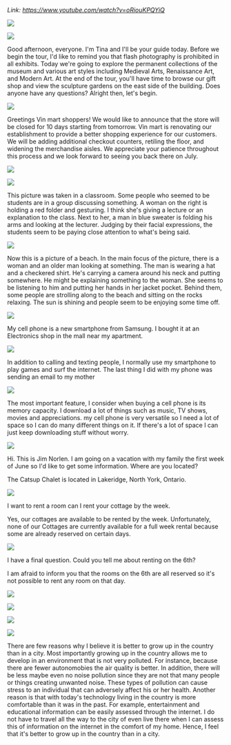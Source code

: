 _Link: https://www.youtube.com/watch?v=oRiouKPQYiQ_

![](./Images/mock-test-13-1.png)

![](./Images/mock-test-13-2.png)

Good afternoon, everyone. I'm Tina and I'll be your guide today. Before we begin the tour, I'd like to remind you that flash photography is prohibited in all exhibits. Today we're going to explore the permanent collections of the museum and various art styles including Medieval Arts, Renaissance Art, and Modern Art. At the end of the tour, you'll have time to browse our gift shop and view the sculpture gardens on the east side of the building. Does anyone have any questions? Alright then, let's begin.

![](./Images/mock-test-13-3.png)

Greetings Vin mart shoppers! We would like to announce that the store will be closed for 10 days starting from tomorrow. Vin mart is renovating our establishment to provide a better shopping experience for our customers. We will be adding additional checkout counters, retiling the floor, and widening the merchandise aisles. We appreciate your patience throughout this process and we look forward to seeing you back there on July.

![](./Images/mock-test-13-4.png)

![](./Images/mock-test-13-5.png)

This picture was taken in a classroom. Some people who seemed to be students are in a group discussing something. A woman on the right is holding a red folder and gesturing. I think she's giving a lecture or an explanation to the class. Next to her, a man in blue sweater is folding his arms and looking at the lecturer. Judging by their facial expressions, the students seem to be paying close attention to what's being said.

![](./Images/mock-test-13-6.png)

Now this is a picture of a beach. In the main focus of the picture, there is a woman and an older man looking at something. The man is wearing a hat and a checkered shirt. He's carrying a camera around his neck and putting somewhere. He might be explaining something to the woman. She seems to be listening to him and putting her hands in her jacket pocket. Behind them, some people are strolling along to the beach and sitting on the rocks relaxing. The sun is shining and people seem to be enjoying some time off.

![](./Images/mock-test-13-7.png)

My cell phone is a new smartphone from Samsung. I bought it at an Electronics shop in the mall near my apartment.

![](./Images/mock-test-13-8.png)

In addition to calling and texting people, I normally use my smartphone to play games and surf the internet. The last thing I did with my phone was sending an email to my mother 

![](./Images/mock-test-13-9.png)

The most important feature, I consider when buying a cell phone is its memory capacity. I download a lot of things such as music, TV shows, movies and appreciations. my cell phone is very versatile so I need a lot of space so I can do many different things on it. If there's a lot of space I can just keep downloading stuff without worry.

![](./Images/mock-test-13-10.png)

Hi. This is Jim Norlen. I am going on a vacation with my family the first week of June so I'd like to get some information. Where are you located?

The Catsup Chalet is located in Lakeridge, North York, Ontario.

![](./Images/mock-test-13-11.png)

I want to rent a room can I rent your cottage by the week.

Yes, our cottages are available to be rented by the week. Unfortunately, none of our Cottages are currently available for a full week rental because some are already reserved on certain days.

![](./Images/mock-test-13-12.png)

I have a final question. Could you tell me about renting on the 6th?

I am afraid to inform you that the rooms on the 6th are all reserved so it's not possible to rent any room on that day.

![](./Images/mock-test-13-13.png)

![](./Images/mock-test-13-14.png)

![](./Images/mock-test-13-15.png)

![](./Images/mock-test-13-16.png)

There are few reasons why I believe it is better to grow up in the country than in a city. Most importantly growing up in the country allows me to develop in an environment that is not very polluted. For instance, because there are fewer autonomobies the air quality is better. In addition, there will be less maybe even no noise pollution since they are not that many people or things creating unwanted noise. These types of pollution can cause stress to an individual that can adversely affect his or her health. Another reason is that with today's technology living in the country is more comfortable than it was in the past. For example, entertainment and educational information can be easily assessed through the internet. I do not have to travel all the way to the city of even live there when I can assess this of information on the internet in the comfort of my home. Hence, I feel that it's better to grow up in the country than in a city.


